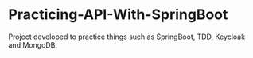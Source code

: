 # Practicing-API-With-SpringBoot
Project developed to practice things such as SpringBoot, TDD, Keycloak and MongoDB.
